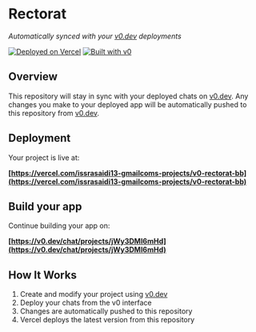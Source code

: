 # Rectorat

*Automatically synced with your [v0.dev](https://v0.dev) deployments*

[![Deployed on Vercel](https://img.shields.io/badge/Deployed%20on-Vercel-black?style=for-the-badge&logo=vercel)](https://vercel.com/issrasaidi13-gmailcoms-projects/v0-rectorat-bb)
[![Built with v0](https://img.shields.io/badge/Built%20with-v0.dev-black?style=for-the-badge)](https://v0.dev/chat/projects/jWy3DMI6mHd)

## Overview

This repository will stay in sync with your deployed chats on [v0.dev](https://v0.dev).
Any changes you make to your deployed app will be automatically pushed to this repository from [v0.dev](https://v0.dev).

## Deployment

Your project is live at:

**[https://vercel.com/issrasaidi13-gmailcoms-projects/v0-rectorat-bb](https://vercel.com/issrasaidi13-gmailcoms-projects/v0-rectorat-bb)**

## Build your app

Continue building your app on:

**[https://v0.dev/chat/projects/jWy3DMI6mHd](https://v0.dev/chat/projects/jWy3DMI6mHd)**

## How It Works

1. Create and modify your project using [v0.dev](https://v0.dev)
2. Deploy your chats from the v0 interface
3. Changes are automatically pushed to this repository
4. Vercel deploys the latest version from this repository